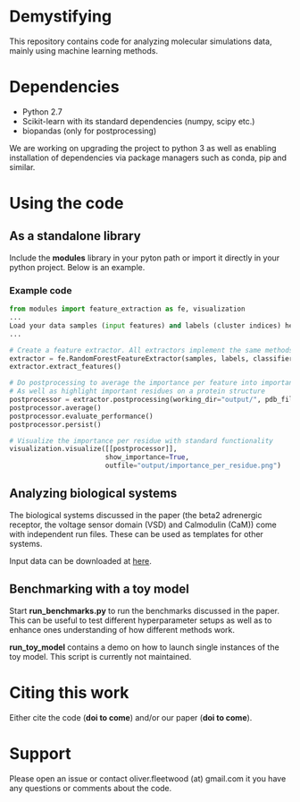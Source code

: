 # Demystifying

This repository contains code for analyzing molecular simulations data, mainly using machine learning methods.  

# Dependencies
 * Python 2.7
 * Scikit-learn with its standard dependencies (numpy, scipy etc.)
 * biopandas (only for postprocessing)
 
We are working on upgrading the project to python 3 as well as enabling installation of dependencies via package managers such as conda, pip and similar. 

# Using the code

## As a standalone library
Include the __modules__ library in your pyton path or import it directly in your python project. Below is an example.
### Example code
```python
from modules import feature_extraction as fe, visualization
... 
Load your data samples (input features) and labels (cluster indices) here 
...

# Create a feature extractor. All extractors implement the same methods, but in this demo we use a Random Forest 
extractor = fe.RandomForestFeatureExtractor(samples, labels, classifier_kwargs={'n_estimators': 1000})
extractor.extract_features()

# Do postprocessing to average the importance per feature into importance per residues
# As well as highlight important residues on a protein structure
postprocessor = extractor.postprocessing(working_dir="output/", pdb_file="input/protein.pdb")
postprocessor.average()
postprocessor.evaluate_performance()
postprocessor.persist()

# Visualize the importance per residue with standard functionality
visualization.visualize([[postprocessor]],
                        show_importance=True,
                        outfile="output/importance_per_residue.png")

```


## Analyzing biological systems
The biological systems discussed in the paper (the beta2 adrenergic receptor, the voltage sensor domain (VSD) and Calmodulin (CaM)) come with independent run files. These can be used as templates for other systems. 

Input data can be downloaded at [here](https://drive.google.com/drive/folders/19V1mXz7Yu0V_2JZQ8wtgt7aZusAKs2Bb?usp=sharing).

## Benchmarking with a toy model
Start __run_benchmarks.py__ to run the benchmarks discussed in the paper. This can be useful to test different hyperparameter setups as well as to enhance ones understanding of how different methods work.

__run_toy_model__ contains a demo on how to launch single instances of the toy model. This script is currently not maintained.

# Citing this work
Either cite the code (__doi to come__) and/or our paper (__doi to come__).

# Support
Please open an issue or contact oliver.fleetwood (at) gmail.com it you have any questions or comments about the code. 